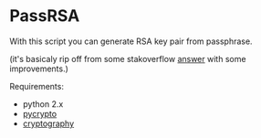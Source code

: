 # PassRSA

With this script you can generate RSA key pair from passphrase.

(it's basicaly rip off from some stakoverflow [answer](https://stackoverflow.com/questions/20483504/making-rsa-keys-from-a-password-in-python) with some improvements.)


Requirements:

* python 2.x
* [pycrypto](https://pypi.python.org/pypi/pycrypto)
* [cryptography](https://cryptography.io)

